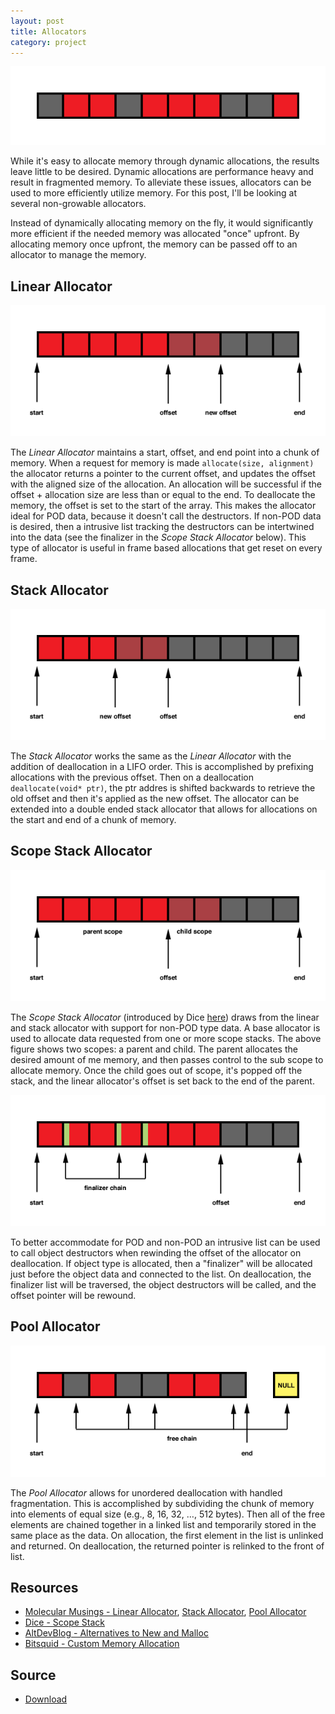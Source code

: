 ```yaml
---
layout: post
title: Allocators
category: project
---
```


![Fragmented](/images/allocators/fragmented.png)

While it's easy to allocate memory through dynamic allocations, the results leave little to be desired. Dynamic allocations are performance heavy and result in fragmented memory. To alleviate these issues, allocators can be used to more efficiently utilize memory. For this post, I'll be looking at several non-growable allocators.

<!--more-->

<ul id="toc"></ul>

Instead of dynamically allocating memory on the fly, it would significantly more efficient if the needed memory was allocated "once" upfront. By allocating memory once upfront, the memory can be passed off to an allocator to manage the memory.

## Linear Allocator

![Linear](/images/allocators/linear.png)

The *Linear Allocator* maintains a start, offset, and end point into a chunk of memory. When a request for memory is made `allocate(size, alignment)` the allocator returns a pointer to the current offset, and updates the offset with the aligned size of the allocation. An allocation will be successful if the offset + allocation size are less than or equal to the end. To deallocate the memory, the offset is set to the start of the array. This makes the allocator ideal for POD data, because it doesn't call the destructors. If non-POD data is desired, then a intrusive list tracking the destructors can be intertwined into the data (see the finalizer in the *Scope Stack Allocator* below). This type of allocator is useful in frame based allocations that get reset on every frame.

## Stack Allocator

![Stack Pop](/images/allocators/stack-pop.png)

The *Stack Allocator* works the same as the *Linear Allocator* 
with the addition of deallocation in a LIFO order. This is accomplished by prefixing allocations with the previous offset. Then on a deallocation `deallocate(void* ptr)`, the ptr addres is shifted backwards to retrieve the old offset and then it's applied as the new offset. The allocator can be extended into a double ended stack allocator that allows for allocations on the start and end of a chunk of memory.

## Scope Stack Allocator

![Scope Stack](/images/allocators/scope-stack.png)

The *Scope Stack Allocator* (introduced by Dice [here](http://dice.se/wp-content/uploads/scopestacks_public.pdf)) draws from the linear and stack allocator with support for non-POD type data. A base allocator is used to allocate data requested from one or more scope stacks. The above figure shows two scopes: a parent and child. The parent allocates the desired amount of me memory, and then passes control to the sub scope to allocate memory. Once the child goes out of scope, it's popped off the stack, and the linear allocator's offset is set back to the end of the parent.

![Scope Stack Finalizer](/images/allocators/scope-stack-finalizer.png)

To better accommodate for POD and non-POD an intrusive list can be used to call object destructors when rewinding the offset of the allocator on deallocation. If object type is allocated, then a "finalizer" will be allocated just before the object data and connected to the list. On deallocation, the finalizer list will be traversed, the object destructors will be called, and the offset pointer will be rewound.

## Pool Allocator

![Pool](/images/allocators/pool.png)

The *Pool Allocator* allows for unordered deallocation with handled fragmentation. This is accomplished by subdividing the chunk of memory into elements of equal size (e.g., 8, 16, 32, …, 512 bytes). Then all of the free elements are chained together in a linked list and temporarily stored in the same place as the data. On allocation, the first element in the list is unlinked and returned. On deallocation, the returned pointer is relinked to the front of list.

## Resources

* [Molecular Musings - Linear Allocator](http://molecularmusings.wordpress.com/2012/08/14/memory-allocation-strategies-a-linear-allocator/), [Stack Allocator](http://molecularmusings.wordpress.com/2012/08/27/memory-allocation-strategies-a-stack-like-lifo-allocator/), [Pool Allocator](http://molecularmusings.wordpress.com/2012/09/17/memory-allocation-strategies-a-pool-allocator/)
* [Dice - Scope Stack](http://dice.se/wp-content/uploads/scopestacks_public.pdf)
* [AltDevBlog - Alternatives to New and Malloc](http://www.altdevblogaday.com/2011/02/12/alternatives-to-malloc-and-new/)
* [Bitsquid - Custom Memory Allocation](http://bitsquid.blogspot.com/2010/09/custom-memory-allocation-in-c.html)

## Source

* [Download](/source/allocators/allocators.zip)
